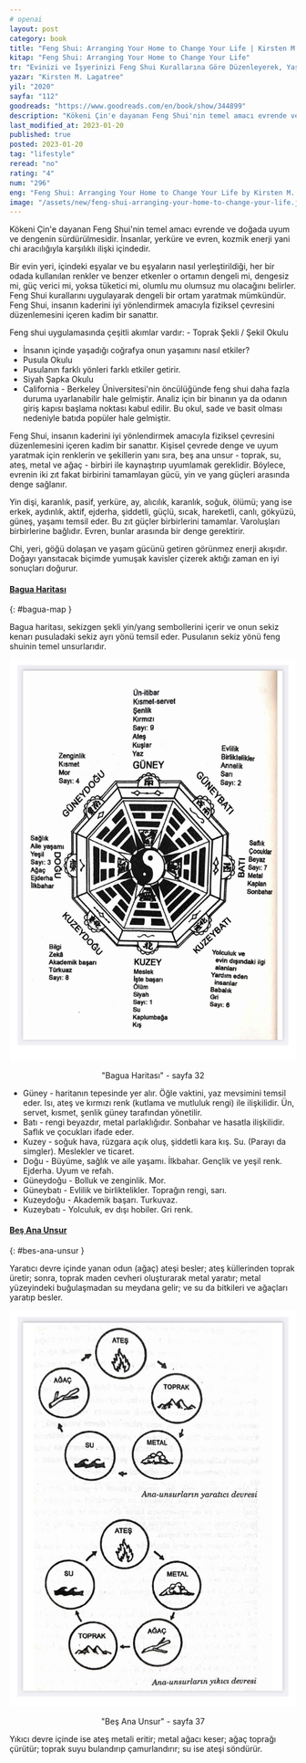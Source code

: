 ```yaml
---
# openai
layout: post
category: book
title: "Feng Shui: Arranging Your Home to Change Your Life | Kirsten M. Lagatree (Kitap)"
kitap: "Feng Shui: Arranging Your Home to Change Your Life"
tr: "Evinizi ve İşyerinizi Feng Shui Kurallarına Göre Düzenleyerek, Yaşamınızda Büyük Değişimler Yaratabilirsiniz"
yazar: "Kirsten M. Lagatree"
yil: "2020"
sayfa: "112"
goodreads: "https://www.goodreads.com/en/book/show/344899"
description: "Kökeni Çin'e dayanan Feng Shui'nin temel amacı evrende ve doğada uyum ve dengenin sürdürülmesidir. Bu kitapta, Feng Shui'nin geçmişi ve temel unsurları ele alınıyor."
last_modified_at: 2023-01-20
published: true
posted: 2023-01-20
tag: "lifestyle"
reread: "no"
rating: "4"
num: "296"
eng: "Feng Shui: Arranging Your Home to Change Your Life by Kirsten M. Lagatree is a guidebook that explains the principles of feng shui, an ancient Chinese practice of arranging one's environment to promote harmony and balance. The book provides readers with practical tips on how to apply feng shui principles to their homes and create a space that supports their physical, emotional, and spiritual well-being. Lagatree explains the meaning of various feng shui elements such as color, light, and furniture placement, and how they can affect energy flow in a space. She also covers common challenges such as clutter, small spaces, and shared living arrangements."
image: "/assets/new/feng-shui-arranging-your-home-to-change-your-life.jpg"
---
```


Kökeni Çin'e dayanan Feng Shui'nin temel amacı evrende ve doğada uyum ve dengenin sürdürülmesidir. İnsanlar, yerküre ve evren, kozmik enerji yani chi aracılığıyla karşılıklı ilişki içindedir.

Bir evin yeri, içindeki eşyalar ve bu eşyaların nasıl yerleştirildiği, her bir odada kullanılan renkler ve benzer etkenler o ortamın dengeli mi, dengesiz mi, güç verici mi, yoksa tüketici mi, olumlu mu olumsuz mu olacağını belirler. Feng Shui kurallarını uygulayarak dengeli bir ortam yaratmak mümkündür. Feng Shui, insanın kaderini iyi yönlendirmek amacıyla fiziksel çevresini düzenlemesini içeren kadim bir sanattır.

Feng shui uygulamasında çeşitli akımlar vardır: - Toprak Şekli / Şekil Okulu

- İnsanın içinde yaşadığı coğrafya onun yaşamını nasıl etkiler?
- Pusula Okulu
- Pusulanın farklı yönleri farklı etkiler getirir.
- Siyah Şapka Okulu
- California - Berkeley Üniversitesi'nin öncülüğünde feng shui daha fazla duruma uyarlanabilir hale gelmiştir. Analiz için bir binanın ya da odanın giriş kapısı başlama noktası kabul edilir. Bu okul, sade ve basit olması nedeniyle batıda popüler hale gelmiştir.

Feng Shui, insanın kaderini iyi yönlendirmek amacıyla fiziksel çevresini düzenlemesini içeren kadim bir sanattır. Kişisel çevrede denge ve uyum yaratmak için renklerin ve şekillerin yanı sıra, beş ana unsur - toprak, su, ateş, metal ve ağaç - birbiri ile kaynaştırıp uyumlamak gereklidir. Böylece, evrenin iki zıt fakat birbirini tamamlayan gücü, yin ve yang güçleri arasında denge sağlanır.

Yin dişi, karanlık, pasif, yerküre, ay, alıcılık, karanlık, soğuk, ölümü; yang ise erkek, aydınlık, aktif, ejderha, şiddetli, güçlü, sıcak, hareketli, canlı, gökyüzü, güneş, yaşamı temsil eder. Bu zıt güçler birbirlerini tamamlar. Varoluşları birbirlerine bağlıdır. Evren, bunlar arasında bir denge gerektirir.

Chi, yeri, göğü dolaşan ve yaşam gücünü getiren görünmez enerji akışıdır. Doğayı yansıtacak biçimde yumuşak kavisler çizerek aktığı zaman en iyi sonuçları doğurur.

#### [Bagua Haritası](#bagua-map)

{: #bagua-map }

Bagua haritası, sekizgen şekli yin/yang sembollerini içerir ve onun sekiz kenarı pusuladaki sekiz ayrı yönü temsil eder. Pusulanın sekiz yönü feng shuinin temel unsurlarıdır.

![Bagua Haritası - sayfa 32](/assets/graph/2023-01-20/bagua-map.jpg)

<center> "Bagua Haritası" - sayfa 32</center>

- Güney - haritanın tepesinde yer alır. Öğle vaktini, yaz mevsimini temsil eder. Isı, ateş ve kırmızı renk (kutlama ve mutluluk rengi) ile ilişkilidir. Ün, servet, kısmet, şenlik güney tarafından yönetilir.
- Batı - rengi beyazdır, metal parlaklığıdır. Sonbahar ve hasatla ilişkilidir. Saflık ve çocukları ifade eder.
- Kuzey - soğuk hava, rüzgara açık oluş, şiddetli kara kış. Su. (Parayı da simgler). Meslekler ve ticaret.
- Doğu - Büyüme, sağlık ve aile yaşamı. İlkbahar. Gençlik ve yeşil renk. Ejderha. Uyum ve refah.
- Güneydoğu - Bolluk ve zenginlik. Mor.
- Güneybatı - Evlilik ve birliktelikler. Toprağın rengi, sarı.
- Kuzeydoğu - Akademik başarı. Turkuvaz.
- Kuzeybatı - Yolculuk, ev dışı hobiler. Gri renk.

#### [Beş Ana Unsur](#bes-ana-unsur)

{: #bes-ana-unsur }

Yaratıcı devre içinde yanan odun (ağaç) ateşi besler; ateş küllerinden toprak üretir; sonra, toprak maden cevheri oluşturarak metal yaratır; metal yüzeyindeki buğulaşmadan su meydana gelir; ve su da bitkileri ve ağaçları yaratıp besler.

![Beş Ana Unsur - sayfa 37](/assets/graph/2023-01-20/ana-unsurlar.jpg)

<center> "Beş Ana Unsur" - sayfa 37</center>

Yıkıcı devre içinde ise ateş metali eritir; metal ağacı keser; ağaç toprağı çürütür; toprak suyu bulandırıp çamurlandırır; su ise ateşi söndürür.
